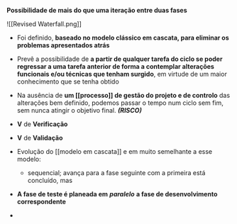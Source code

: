 **Possibilidade de mais do que uma iteração entre duas fases**

![[Revised Waterfall.png]]

-  Foi definido, **baseado no modelo clássico em cascata, para eliminar os problemas apresentados atrás**
- Prevê a possibilidade de **a partir de qualquer tarefa do ciclo se poder regressar a uma tarefa anterior de forma a contemplar alterações funcionais e/ou técnicas que tenham surgido**, em virtude de um maior conhecimento que se tenha obtido
- Na ausência de **um [[processo]] de gestão do projeto e de controlo** das alterações bem definido, podemos passar o tempo num ciclo sem fim, sem nunca atingir o objetivo final. ***(RISCO)***

- **V** de **Verificação**
- **V** de **Validação**
- Evolução do [[modelo em cascata]] e em muito semelhante a esse modelo:
	- sequencial; avança para a fase seguinte com a primeira está concluído, mas
- **A fase de teste é planeada em** ***paralelo*** **a fase de desenvolvimento correspondente**
- 